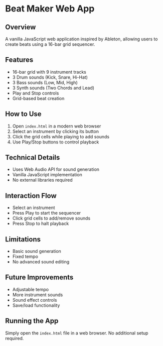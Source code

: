 # Beat Maker Web App

## Overview
A vanilla JavaScript web application inspired by Ableton, allowing users to create beats using a 16-bar grid sequencer.

## Features
- 16-bar grid with 9 instrument tracks
- 3 Drum sounds (Kick, Snare, Hi-Hat)
- 3 Bass sounds (Low, Mid, High)
- 3 Synth sounds (Two Chords and Lead)
- Play and Stop controls
- Grid-based beat creation

## How to Use
1. Open `index.html` in a modern web browser
2. Select an instrument by clicking its button
3. Click the grid cells while playing to add sounds
4. Use Play/Stop buttons to control playback

## Technical Details
- Uses Web Audio API for sound generation
- Vanilla JavaScript implementation
- No external libraries required

## Interaction Flow
- Select an instrument
- Press Play to start the sequencer
- Click grid cells to add/remove sounds
- Press Stop to halt playback

## Limitations
- Basic sound generation
- Fixed tempo
- No advanced sound editing

## Future Improvements
- Adjustable tempo
- More instrument sounds
- Sound effect controls
- Save/load functionality

## Running the App
Simply open the `index.html` file in a web browser. No additional setup required.
